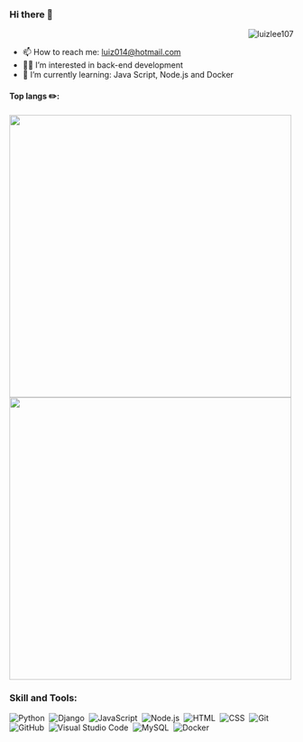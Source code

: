 ### Hi there 👋
<p align="right"> <img src="https://komarev.com/ghpvc/?username=luizlee107&label=Profile%20views&color=0e75b6&style=flat" alt="luizlee107" /> </p>

- 📫 How to reach me: luiz014@hotmail.com
- 👨‍💻 I’m interested in back-end development
- 🌱 I’m currently learning: Java Script, Node.js and Docker
   

<!-- <img src="https://cdn.jsdelivr.net/gh/devicons/devicon/icons/linux/linux-original.svg" width="40" height="40"/> -->


<h4 align="left">Top langs ✏️:</h4>


<div>

<img width="500em" src="https://github-readme-stats.vercel.app/api?username=luizlee107&show_icons=true&theme=vision-friendly-dark" alt=""/>
<img width="500em" src="https://github-readme-stats.vercel.app/api/top-langs/?username=luizlee107&layout=compact&theme=vision-friendly-dark" alt=""/>
</div>


### Skill and Tools: 
![Python](https://img.shields.io/badge/Python-14354C?style=flat&logo=python)&nbsp;
![Django](https://img.shields.io/badge/Django-092E20?style=flat&logo=django)&nbsp;
![JavaScript](https://img.shields.io/badge/-JavaScript-05122A?style=flat&logo=javascript)&nbsp;
![Node.js](https://img.shields.io/badge/-Node.js-05122A?style=flat&logo=node.js)&nbsp;
![HTML](https://img.shields.io/badge/-HTML-05122A?style=flat&logo=HTML5)&nbsp;
![CSS](https://img.shields.io/badge/-CSS-05122A?style=flat&logo=CSS3&logoColor=1572B6)&nbsp;
![Git](https://img.shields.io/badge/-Git-05122A?style=flat&logo=git)&nbsp;
![GitHub](https://img.shields.io/badge/-GitHub-05122A?style=flat&logo=github)&nbsp;
![Visual Studio Code](https://img.shields.io/badge/-Visual%20Studio%20Code-05122A?style=flat&logo=visual-studio-code&logoColor=007ACC)&nbsp;
![MySQL](https://img.shields.io/badge/-MySQL-05122A?style=flat&logo=MySQL)&nbsp;
![Docker](https://img.shields.io/badge/Docker-2496ED?style=flat&logo=docker)&nbsp;

